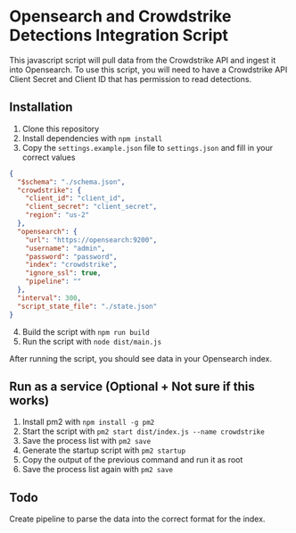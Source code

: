 # Opensearch and Crowdstrike Detections Integration Script

This javascript script will pull data from the Crowdstrike API and ingest it into Opensearch.
To use this script, you will need to have a Crowdstrike API Client Secret and Client ID that has permission to read detections.

## Installation

1. Clone this repository
2. Install dependencies with `npm install`
3. Copy the `settings.example.json` file to `settings.json` and fill in your correct values

```json
{
  "$schema": "./schema.json",
  "crowdstrike": {
    "client_id": "client_id",
    "client_secret": "client_secret",
    "region": "us-2"
  },
  "opensearch": {
    "url": "https://opensearch:9200",
    "username": "admin",
    "password": "password",
    "index": "crowdstrike",
    "ignore_ssl": true,
    "pipeline": ""
  },
  "interval": 300,
  "script_state_file": "./state.json"
}
```

4. Build the script with `npm run build`
5. Run the script with `node dist/main.js`

After running the script, you should see data in your Opensearch index.

## Run as a service (Optional + Not sure if this works)

1. Install pm2 with `npm install -g pm2`
2. Start the script with `pm2 start dist/index.js --name crowdstrike`
3. Save the process list with `pm2 save`
4. Generate the startup script with `pm2 startup`
5. Copy the output of the previous command and run it as root
6. Save the process list again with `pm2 save`

## Todo

Create pipeline to parse the data into the correct format for the index.
